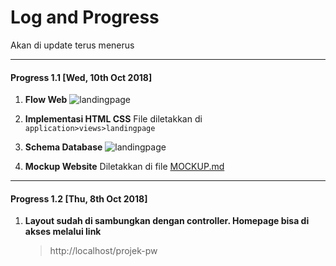 # Log and Progress

Akan di update terus menerus

---

#### Progress 1.1 [Wed, 10th Oct 2018]

1. **Flow Web**
   ![landingpage](https://raw.githubusercontent.com/arifrgilang/projek-pw/master/res-pic/Flowweb.jpg)

2. **Implementasi HTML CSS**
   File diletakkan di `application>views>landingpage`

3. **Schema Database**
   ![landingpage](https://raw.githubusercontent.com/arifrgilang/projek-pw/master/res-pic/schema.jpg)

4. **Mockup Website**
   Diletakkan di file [MOCKUP.md](https://github.com/arifrgilang/projek-pw/blob/master/MOCKUP.md)


---

#### Progress 1.2 [Thu, 8th Oct 2018]

1. **Layout sudah di sambungkan dengan controller. Homepage bisa di akses melalui link**

   > http://localhost/projek-pw
